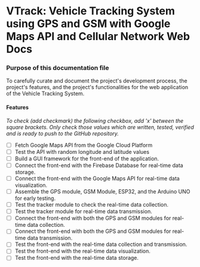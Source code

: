# VTrack: Vehicle Tracking System using GPS and GSM with Google Maps API and Cellular Network Web Docs

### Purpose of this documentation file

To carefully curate and document the project's development process, the project's features, and the project's functionalities for the web application of the Vehicle Tracking System.

#### Features

*To check (add checkmark) the following checkbox, add 'x' between the square brackets. Only check those values which are written, tested, verified and is ready to push to the GitHub repository.*

- [ ] Fetch Google Maps API from the Google Cloud Platform
- [ ] Test the API with random longitude and latitude values
- [ ] Build a GUI framework for the front-end of the application.
- [ ] Connect the front-end with the Firebase Database for real-time data storage.
- [ ] Connect the front-end with the Google Maps API for real-time data visualization.
- [ ] Assemble the GPS module, GSM Module, ESP32, and the Arduino UNO for early testing.
- [ ] Test the tracker module to check the real-time data collection.
- [ ] Test the tracker module for real-time data transmission.
- [ ] Connect the front-end with both the GPS and GSM modules for real-time data collection.
- [ ] Connect the front-end with both the GPS and GSM modules for real-time data transmission.
- [ ] Test the front-end with the real-time data collection and transmission.
- [ ] Test the front-end with the real-time data visualization.
- [ ] Test the front-end with the real-time data storage.
